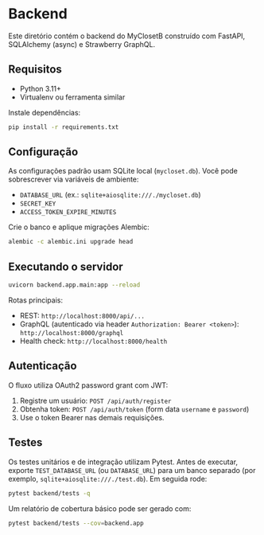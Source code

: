 # Backend

Este diretório contém o backend do MyClosetB construído com FastAPI, SQLAlchemy (async) e Strawberry GraphQL.

## Requisitos

- Python 3.11+
- Virtualenv ou ferramenta similar

Instale dependências:

```bash
pip install -r requirements.txt
```

## Configuração

As configurações padrão usam SQLite local (`mycloset.db`). Você pode sobrescrever via variáveis de ambiente:

- `DATABASE_URL` (ex.: `sqlite+aiosqlite:///./mycloset.db`)
- `SECRET_KEY`
- `ACCESS_TOKEN_EXPIRE_MINUTES`

Crie o banco e aplique migrações Alembic:

```bash
alembic -c alembic.ini upgrade head
```

## Executando o servidor

```bash
uvicorn backend.app.main:app --reload
```

Rotas principais:

- REST: `http://localhost:8000/api/...`
- GraphQL (autenticado via header `Authorization: Bearer <token>`): `http://localhost:8000/graphql`
- Health check: `http://localhost:8000/health`

## Autenticação

O fluxo utiliza OAuth2 password grant com JWT:

1. Registre um usuário: `POST /api/auth/register`
2. Obtenha token: `POST /api/auth/token` (form data `username` e `password`)
3. Use o token Bearer nas demais requisições.

## Testes

Os testes unitários e de integração utilizam Pytest. Antes de executar, exporte `TEST_DATABASE_URL` (ou `DATABASE_URL`) para um banco separado (por exemplo, `sqlite+aiosqlite:///./test.db`). Em seguida rode:

```bash
pytest backend/tests -q
```

Um relatório de cobertura básico pode ser gerado com:

```bash
pytest backend/tests --cov=backend.app
```
